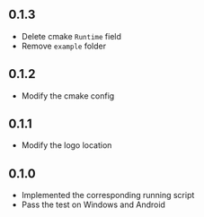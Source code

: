 ## 0.1.3

- Delete cmake `Runtime` field
- Remove `example` folder

## 0.1.2

- Modify the cmake config

## 0.1.1

- Modify the logo location

## 0.1.0

- Implemented the corresponding running script
- Pass the test on Windows and Android
